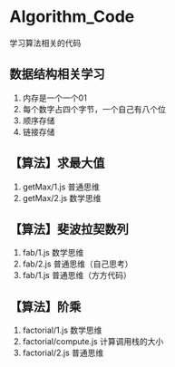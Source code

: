 # Algorithm_Code
学习算法相关的代码

## 数据结构相关学习

1. 内存是一个一个01
2. 每个数字占四个字节，一个自己有八个位
3. 顺序存储 
4. 链接存储

## 【算法】求最大值
1. getMax/1.js 普通思维
2. getMax/2.js 数学思维

## 【算法】斐波拉契数列
1. fab/1.js 数学思维
2. fab/2.js 普通思维（自己思考）
3. fab/1.js 普通思维（方方代码）

## 【算法】阶乘
1. factorial/1.js 数学思维
2. factorial/compute.js 计算调用栈的大小
3. factorial/2.js 普通思维